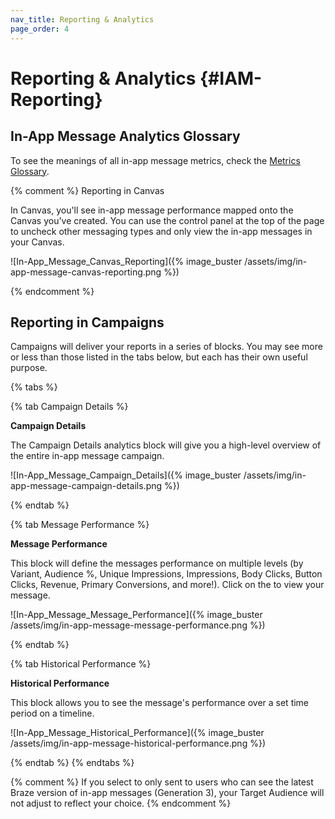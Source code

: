 ```yaml
---
nav_title: Reporting & Analytics
page_order: 4
---
```


# Reporting & Analytics {#IAM-Reporting}

## In-App Message Analytics Glossary

To see the meanings of all in-app message metrics, check the [Metrics Glossary][1].

{% comment %}
Reporting in Canvas

In Canvas, you'll see in-app message performance mapped onto the Canvas you've created. You can use the control panel at the top of the page to uncheck other messaging types and only view the in-app messages in your Canvas.

![In-App_Message_Canvas_Reporting]({% image_buster /assets/img/in-app-message-canvas-reporting.png %})

{% endcomment %}

## Reporting in Campaigns

Campaigns will deliver your reports in a series of blocks. You may see more or less than those listed in the tabs below, but each has their own useful purpose.

{% tabs %}

{% tab Campaign Details %}

__Campaign Details__

The Campaign Details analytics block will give you a high-level overview of the entire in-app message campaign.

![In-App_Message_Campaign_Details]({% image_buster /assets/img/in-app-message-campaign-details.png %})

{% endtab %}

{% tab Message Performance %}

__Message Performance__

This block will define the messages performance on multiple levels (by Variant, Audience %, Unique Impressions, Impressions, Body Clicks, Button Clicks, Revenue, Primary Conversions, and more!). Click on the <i class="fa fa-eye preview-icon"></i> to view your message.

![In-App_Message_Message_Performance]({% image_buster /assets/img/in-app-message-message-performance.png %})

{% endtab %}

{% tab Historical Performance %}

__Historical Performance__

This block allows you to see the message's performance over a set time period on a timeline.

![In-App_Message_Historical_Performance]({% image_buster /assets/img/in-app-message-historical-performance.png %})

{% endtab %}
{% endtabs %}

{% comment %}
If you select to only sent to users who can see the latest Braze version of in-app messages (Generation 3), your Target Audience will not adjust to reflect your choice.
{% endcomment %}

[1]: {{site.baseurl}}/user_guide/data_and_analytics/report_metrics/
